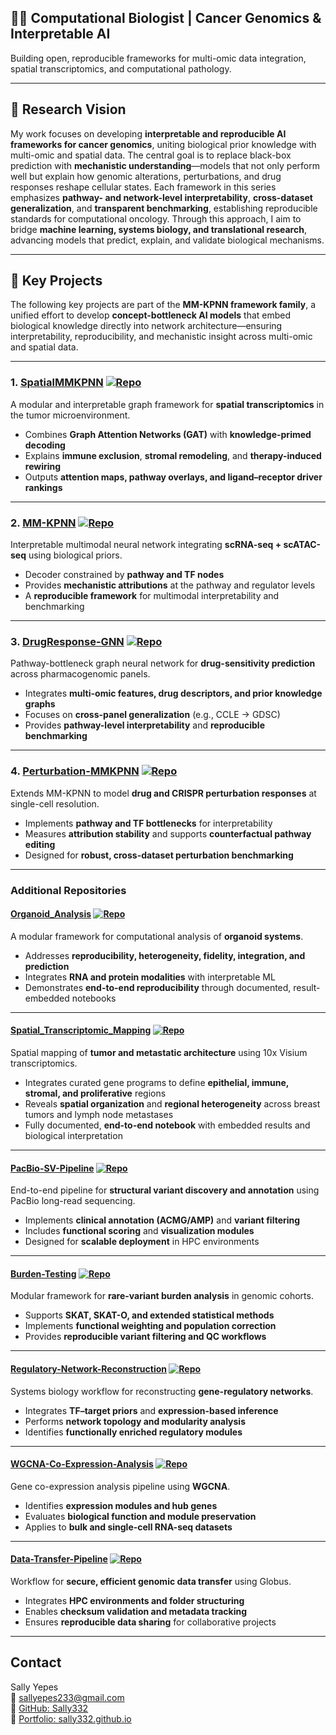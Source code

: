 
## 👩‍🔬 Computational Biologist | Cancer Genomics & Interpretable AI

Building open, reproducible frameworks for multi-omic data integration, spatial transcriptomics, and computational pathology.

---

## 🔬 Research Vision

My work focuses on developing **interpretable and reproducible AI frameworks for cancer genomics**, uniting biological prior knowledge with multi-omic and spatial data. The central goal is to replace black-box prediction with **mechanistic understanding**—models that not only perform well but explain how genomic alterations, perturbations, and drug responses reshape cellular states. Each framework in this series emphasizes **pathway- and network-level interpretability**, **cross-dataset generalization**, and **transparent benchmarking**, establishing reproducible standards for computational oncology. Through this approach, I aim to bridge **machine learning, systems biology, and translational research**, advancing models that predict, explain, and validate biological mechanisms.

---

## 📂 Key Projects

The following key projects are part of the **MM-KPNN framework family**, a unified effort to develop **concept-bottleneck AI models** that embed biological knowledge directly into network architecture—ensuring interpretability, reproducibility, and mechanistic insight across multi-omic and spatial data.

---

### 1. [SpatialMMKPNN](https://github.com/Sally332/SpatialMMKPNN-Interpretable-Spatial-Graph-Framework) [![Repo](https://img.shields.io/badge/GitHub-Repo-orange?logo=github)](https://github.com/Sally332/SpatialMMKPNN-Interpretable-Spatial-Graph-Framework)
A modular and interpretable graph framework for **spatial transcriptomics** in the tumor microenvironment.  
- Combines **Graph Attention Networks (GAT)** with **knowledge-primed decoding**  
- Explains **immune exclusion**, **stromal remodeling**, and **therapy-induced rewiring**  
- Outputs **attention maps, pathway overlays, and ligand–receptor driver rankings**

---

### 2. [MM-KPNN](https://github.com/Sally332/MM-KPNN-Neural-Network) [![Repo](https://img.shields.io/badge/GitHub-Repo-purple?logo=github)](https://github.com/Sally332/MM-KPNN-Neural-Network)
Interpretable multimodal neural network integrating **scRNA-seq + scATAC-seq** using biological priors.  
- Decoder constrained by **pathway and TF nodes**  
- Provides **mechanistic attributions** at the pathway and regulator levels  
- A **reproducible framework** for multimodal interpretability and benchmarking

---

### 3. [DrugResponse-GNN](https://github.com/Sally332/DrugResponse-GNN) [![Repo](https://img.shields.io/badge/GitHub-Repo-green?logo=github)](https://github.com/Sally332/DrugResponse-GNN)
Pathway-bottleneck graph neural network for **drug-sensitivity prediction** across pharmacogenomic panels.  
- Integrates **multi-omic features, drug descriptors, and prior knowledge graphs**  
- Focuses on **cross-panel generalization** (e.g., CCLE → GDSC)  
- Provides **pathway-level interpretability** and **reproducible benchmarking**

---

### 4. [Perturbation-MMKPNN](https://github.com/Sally332/Perturbation-MMKPNN) [![Repo](https://img.shields.io/badge/GitHub-Repo-blue?logo=github)](https://github.com/Sally332/Perturbation-MMKPNN)
Extends MM-KPNN to model **drug and CRISPR perturbation responses** at single-cell resolution.  
- Implements **pathway and TF bottlenecks** for interpretability  
- Measures **attribution stability** and supports **counterfactual pathway editing**  
- Designed for **robust, cross-dataset perturbation benchmarking**

---

### Additional Repositories

#### [Organoid_Analysis](https://github.com/Sally332/Organoid_Analysis) [![Repo](https://img.shields.io/badge/GitHub-Repo-orange?logo=github)](https://github.com/Sally332/Organoid_Analysis)
A modular framework for computational analysis of **organoid systems**.  
- Addresses **reproducibility, heterogeneity, fidelity, integration, and prediction**  
- Integrates **RNA and protein modalities** with interpretable ML  
- Demonstrates **end-to-end reproducibility** through documented, result-embedded notebooks

---

#### [Spatial_Transcriptomic_Mapping](https://github.com/Sally332/Spatial_Mapping) [![Repo](https://img.shields.io/badge/GitHub-Repo-orange?logo=github)](https://github.com/Sally332/Spatial_Mapping)
Spatial mapping of **tumor and metastatic architecture** using 10x Visium transcriptomics.  
- Integrates curated gene programs to define **epithelial, immune, stromal, and proliferative** regions  
- Reveals **spatial organization** and **regional heterogeneity** across breast tumors and lymph node metastases  
- Fully documented, **end-to-end notebook** with embedded results and biological interpretation  

---

#### [PacBio-SV-Pipeline](https://github.com/Sally332/PacBio-SV-Pipeline) [![Repo](https://img.shields.io/badge/GitHub-Repo-teal?logo=github)](https://github.com/Sally332/PacBio-SV-Pipeline)
End-to-end pipeline for **structural variant discovery and annotation** using PacBio long-read sequencing.  
- Implements **clinical annotation (ACMG/AMP)** and **variant filtering**  
- Includes **functional scoring** and **visualization modules**  
- Designed for **scalable deployment** in HPC environments

---

#### [Burden-Testing](https://github.com/Sally332/Burden-Testing) [![Repo](https://img.shields.io/badge/GitHub-Repo-gray?logo=github)](https://github.com/Sally332/Burden-Testing)
Modular framework for **rare-variant burden analysis** in genomic cohorts.  
- Supports **SKAT, SKAT-O, and extended statistical methods**  
- Implements **functional weighting and population correction**  
- Provides **reproducible variant filtering and QC workflows**

---

#### [Regulatory-Network-Reconstruction](https://github.com/Sally332/Regulatory-Network-Reconstruction) [![Repo](https://img.shields.io/badge/GitHub-Repo-purple?logo=github)](https://github.com/Sally332/Regulatory-Network-Reconstruction)
Systems biology workflow for reconstructing **gene-regulatory networks**.  
- Integrates **TF–target priors** and **expression-based inference**  
- Performs **network topology and modularity analysis**  
- Identifies **functionally enriched regulatory modules**

---

#### [WGCNA-Co-Expression-Analysis](https://github.com/Sally332/WGCNA-Co-Expression-Analysis) [![Repo](https://img.shields.io/badge/GitHub-Repo-yellow?logo=github)](https://github.com/Sally332/WGCNA-Co-Expression-Analysis)
Gene co-expression analysis pipeline using **WGCNA**.  
- Identifies **expression modules and hub genes**  
- Evaluates **biological function and module preservation**  
- Applies to **bulk and single-cell RNA-seq datasets**

---

#### [Data-Transfer-Pipeline](https://github.com/Sally332/Data-Transfer-Pipeline) [![Repo](https://img.shields.io/badge/GitHub-Repo-black?logo=github)](https://github.com/Sally332/Data-Transfer-Pipeline)
Workflow for **secure, efficient genomic data transfer** using Globus.  
- Integrates **HPC environments and folder structuring**  
- Enables **checksum validation and metadata tracking**  
- Ensures **reproducible data sharing** for collaborative projects

---
## Contact
Sally Yepes  
📧 [sallyepes233@gmail.com](mailto:sallyepes233@gmail.com)  
🔗 [GitHub: Sally332](https://github.com/Sally332)  
🔗 [Portfolio: sally332.github.io](https://sally332.github.io)

